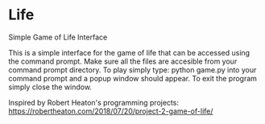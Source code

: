 # Life
Simple Game of Life Interface

This is a simple interface for the game of life that can be accessed using the command prompt. Make sure all the files are accesible from your command prompt directory.
To play simply type: python game.py into your command prompt and a popup window should appear. To exit the program simply close the window.

Inspired by Robert Heaton's programming projects: https://robertheaton.com/2018/07/20/project-2-game-of-life/
